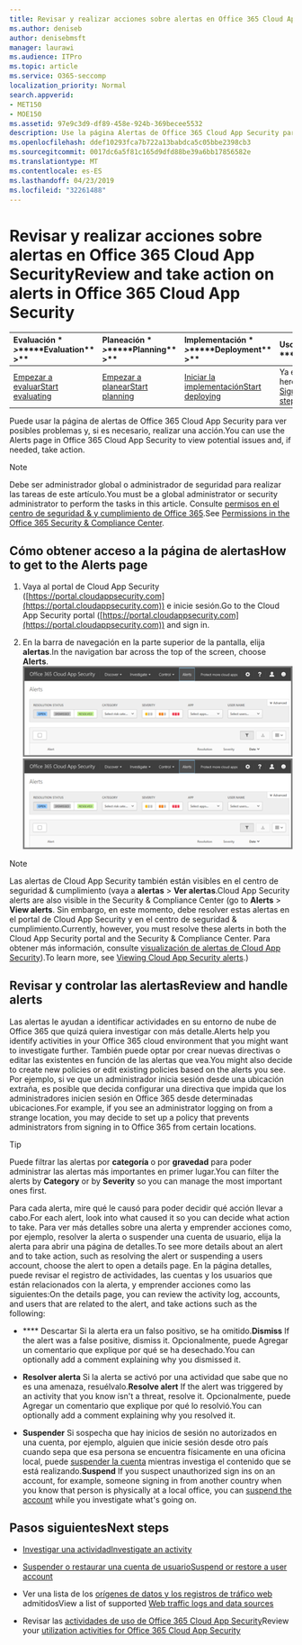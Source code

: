 ```yaml
---
title: Revisar y realizar acciones sobre alertas en Office 365 Cloud App Security
ms.author: deniseb
author: denisebmsft
manager: laurawi
ms.audience: ITPro
ms.topic: article
ms.service: O365-seccomp
localization_priority: Normal
search.appverid:
- MET150
- MOE150
ms.assetid: 97e9c3d9-df89-458e-924b-369becee5532
description: Use la página Alertas de Office 365 Cloud App Security para ver posibles problemas y emprender acciones. Puede omitir o resolver las alertas y, si es necesario, suspender una cuenta de usuario.
ms.openlocfilehash: ddef10293fca7b722a13babdca5c05bbe2398cb3
ms.sourcegitcommit: 0017dc6a5f81c165d9dfd88be39a6bb17856582e
ms.translationtype: MT
ms.contentlocale: es-ES
ms.lasthandoff: 04/23/2019
ms.locfileid: "32261488"
---
```

# <a name="review-and-take-action-on-alerts-in-office-365-cloud-app-security"></a><span data-ttu-id="7130c-104">Revisar y realizar acciones sobre alertas en Office 365 Cloud App Security</span><span class="sxs-lookup"><span data-stu-id="7130c-104">Review and take action on alerts in Office 365 Cloud App Security</span></span>
  
|<span data-ttu-id="7130c-105">Evaluación \* *\>*\*</span><span class="sxs-lookup"><span data-stu-id="7130c-105">\*\*\*\*Evaluation\*\* \>\*\*</span></span>|<span data-ttu-id="7130c-106">Planeación \* *\>*\*</span><span class="sxs-lookup"><span data-stu-id="7130c-106">\*\*\*\*Planning\*\* \>\*\*</span></span>|<span data-ttu-id="7130c-107">Implementación \* *\>*\*</span><span class="sxs-lookup"><span data-stu-id="7130c-107">\*\*\*\*Deployment\*\* \>\*\*</span></span>|<span data-ttu-id="7130c-108">Uso \* \* \* \*</span><span class="sxs-lookup"><span data-stu-id="7130c-108">\*\*\*\*Utilization\*\*\*\*</span></span>|
|:-----|:-----|:-----|:-----|
|[<span data-ttu-id="7130c-109">Empezar a evaluar</span><span class="sxs-lookup"><span data-stu-id="7130c-109">Start evaluating</span></span>](office-365-cas-overview.md) <br/> |[<span data-ttu-id="7130c-110">Empezar a planear</span><span class="sxs-lookup"><span data-stu-id="7130c-110">Start planning</span></span>](get-ready-for-office-365-cas.md) <br/> |[<span data-ttu-id="7130c-111">Iniciar la implementación</span><span class="sxs-lookup"><span data-stu-id="7130c-111">Start deploying</span></span>](turn-on-office-365-cas.md) <br/> |<span data-ttu-id="7130c-112">Ya está aquí.</span><span class="sxs-lookup"><span data-stu-id="7130c-112">You are here!</span></span>  <br/> [<span data-ttu-id="7130c-113">Siguientes pasos</span><span class="sxs-lookup"><span data-stu-id="7130c-113">Next steps</span></span>](#next-steps) <br/> |
   
<span data-ttu-id="7130c-114">Puede usar la página de alertas de Office 365 Cloud App Security para ver posibles problemas y, si es necesario, realizar una acción.</span><span class="sxs-lookup"><span data-stu-id="7130c-114">You can use the Alerts page in Office 365 Cloud App Security to view potential issues and, if needed, take action.</span></span>
  
> [!NOTE]
> <span data-ttu-id="7130c-115">Debe ser administrador global o administrador de seguridad para realizar las tareas de este artículo.</span><span class="sxs-lookup"><span data-stu-id="7130c-115">You must be a global administrator or security administrator to perform the tasks in this article.</span></span> <span data-ttu-id="7130c-116">Consulte [permisos en el centro de seguridad &amp; y cumplimiento de Office 365](permissions-in-the-security-and-compliance-center.md).</span><span class="sxs-lookup"><span data-stu-id="7130c-116">See [Permissions in the Office 365 Security &amp; Compliance Center](permissions-in-the-security-and-compliance-center.md).</span></span> 
  
## <a name="how-to-get-to-the-alerts-page"></a><span data-ttu-id="7130c-117">Cómo obtener acceso a la página de alertas</span><span class="sxs-lookup"><span data-stu-id="7130c-117">How to get to the Alerts page</span></span>

1. <span data-ttu-id="7130c-118">Vaya al portal de Cloud App Security ([https://portal.cloudappsecurity.com](https://portal.cloudappsecurity.com)) e inicie sesión.</span><span class="sxs-lookup"><span data-stu-id="7130c-118">Go to the Cloud App Security portal ([https://portal.cloudappsecurity.com](https://portal.cloudappsecurity.com)) and sign in.</span></span>
  
2. <span data-ttu-id="7130c-119">En la barra de navegación en la parte superior de la pantalla, elija **alertas**.</span><span class="sxs-lookup"><span data-stu-id="7130c-119">In the navigation bar across the top of the screen, choose **Alerts**.</span></span><br/><span data-ttu-id="7130c-120">![En la página Alertas, puede ver las alertas que se han desencadenado y las acciones que se han llevado a cabo.](media/3b53d4c9-4b13-435d-8547-8c0f9ae6b914.png)</span><span class="sxs-lookup"><span data-stu-id="7130c-120">![On the Alerts page, you can see alerts that were triggered and any actions taken.](media/3b53d4c9-4b13-435d-8547-8c0f9ae6b914.png)</span></span>
 
> [!NOTE]
> <span data-ttu-id="7130c-121">Las alertas de Cloud App Security también están visibles en el centro de seguridad & cumplimiento (vaya a **alertas** > **Ver alertas**.</span><span class="sxs-lookup"><span data-stu-id="7130c-121">Cloud App Security alerts are also visible in the Security & Compliance Center (go to **Alerts** > **View alerts**.</span></span> <span data-ttu-id="7130c-122">Sin embargo, en este momento, debe resolver estas alertas en el portal de Cloud App Security y en el centro de seguridad & cumplimiento.</span><span class="sxs-lookup"><span data-stu-id="7130c-122">Currently, however, you must resolve these alerts in both the Cloud App Security portal and the Security & Compliance Center.</span></span> <span data-ttu-id="7130c-123">Para obtener más información, consulte [visualización de alertas de Cloud App Security](alert-policies.md#viewing-cloud-app-security-alerts)).</span><span class="sxs-lookup"><span data-stu-id="7130c-123">To learn more, see [Viewing Cloud App Security alerts](alert-policies.md#viewing-cloud-app-security-alerts).)</span></span> 
 
## <a name="review-and-handle-alerts"></a><span data-ttu-id="7130c-124">Revisar y controlar las alertas</span><span class="sxs-lookup"><span data-stu-id="7130c-124">Review and handle alerts</span></span>

<span data-ttu-id="7130c-125">Las alertas le ayudan a identificar actividades en su entorno de nube de Office 365 que quizá quiera investigar con más detalle.</span><span class="sxs-lookup"><span data-stu-id="7130c-125">Alerts help you identify activities in your Office 365 cloud environment that you might want to investigate further.</span></span> <span data-ttu-id="7130c-126">También puede optar por crear nuevas directivas o editar las existentes en función de las alertas que vea.</span><span class="sxs-lookup"><span data-stu-id="7130c-126">You might also decide to create new policies or edit existing policies based on the alerts you see.</span></span> <span data-ttu-id="7130c-127">Por ejemplo, si ve que un administrador inicia sesión desde una ubicación extraña, es posible que decida configurar una directiva que impida que los administradores inicien sesión en Office 365 desde determinadas ubicaciones.</span><span class="sxs-lookup"><span data-stu-id="7130c-127">For example, if you see an administrator logging on from a strange location, you may decide to set up a policy that prevents administrators from signing in to Office 365 from certain locations.</span></span>
  
> [!TIP]
> <span data-ttu-id="7130c-128">Puede filtrar las alertas por **categoría** o por **gravedad** para poder administrar las alertas más importantes en primer lugar.</span><span class="sxs-lookup"><span data-stu-id="7130c-128">You can filter the alerts by **Category** or by **Severity** so you can manage the most important ones first.</span></span> 
  
<span data-ttu-id="7130c-129">Para cada alerta, mire qué le causó para poder decidir qué acción llevar a cabo.</span><span class="sxs-lookup"><span data-stu-id="7130c-129">For each alert, look into what caused it so you can decide what action to take.</span></span> <span data-ttu-id="7130c-130">Para ver más detalles sobre una alerta y emprender acciones como, por ejemplo, resolver la alerta o suspender una cuenta de usuario, elija la alerta para abrir una página de detalles.</span><span class="sxs-lookup"><span data-stu-id="7130c-130">To see more details about an alert and to take action, such as resolving the alert or suspending a users account, choose the alert to open a details page.</span></span> <span data-ttu-id="7130c-131">En la página detalles, puede revisar el registro de actividades, las cuentas y los usuarios que están relacionados con la alerta, y emprender acciones como las siguientes:</span><span class="sxs-lookup"><span data-stu-id="7130c-131">On the details page, you can review the activity log, accounts, and users that are related to the alert, and take actions such as the following:</span></span>
  
- <span data-ttu-id="7130c-132">\*\*\*\* Descartar Si la alerta era un falso positivo, se ha omitido.</span><span class="sxs-lookup"><span data-stu-id="7130c-132">**Dismiss** If the alert was a false positive, dismiss it.</span></span> <span data-ttu-id="7130c-133">Opcionalmente, puede Agregar un comentario que explique por qué se ha desechado.</span><span class="sxs-lookup"><span data-stu-id="7130c-133">You can optionally add a comment explaining why you dismissed it.</span></span> 
    
- <span data-ttu-id="7130c-134">**Resolver alerta** Si la alerta se activó por una actividad que sabe que no es una amenaza, resuélvalo.</span><span class="sxs-lookup"><span data-stu-id="7130c-134">**Resolve alert** If the alert was triggered by an activity that you know isn't a threat, resolve it.</span></span> <span data-ttu-id="7130c-135">Opcionalmente, puede Agregar un comentario que explique por qué lo resolvió.</span><span class="sxs-lookup"><span data-stu-id="7130c-135">You can optionally add a comment explaining why you resolved it.</span></span> 
    
- <span data-ttu-id="7130c-136">**Suspender** Si sospecha que hay inicios de sesión no autorizados en una cuenta, por ejemplo, alguien que inicie sesión desde otro país cuando sepa que esa persona se encuentra físicamente en una oficina local, puede [suspender la cuenta](suspend-or-restore-an-account-in-ocas.md) mientras investiga el contenido que se está realizando.</span><span class="sxs-lookup"><span data-stu-id="7130c-136">**Suspend** If you suspect unauthorized sign ins on an account, for example, someone signing in from another country when you know that person is physically at a local office, you can [suspend the account](suspend-or-restore-an-account-in-ocas.md) while you investigate what's going on.</span></span> 
    
## <a name="next-steps"></a><span data-ttu-id="7130c-137">Pasos siguientes</span><span class="sxs-lookup"><span data-stu-id="7130c-137">Next steps</span></span>

- [<span data-ttu-id="7130c-138">Investigar una actividad</span><span class="sxs-lookup"><span data-stu-id="7130c-138">Investigate an activity</span></span>](investigate-an-activity-in-office-365-cas.md)
    
- [<span data-ttu-id="7130c-139">Suspender o restaurar una cuenta de usuario</span><span class="sxs-lookup"><span data-stu-id="7130c-139">Suspend or restore a user account</span></span>](suspend-or-restore-an-account-in-ocas.md)
    
- <span data-ttu-id="7130c-140">Ver una lista de los [orígenes de datos y los registros de tráfico web](web-traffic-logs-and-data-sources-for-ocas.md) admitidos</span><span class="sxs-lookup"><span data-stu-id="7130c-140">View a list of supported [Web traffic logs and data sources](web-traffic-logs-and-data-sources-for-ocas.md)</span></span>
    
- <span data-ttu-id="7130c-141">Revisar las [actividades de uso de Office 365 Cloud App Security](utilization-activities-for-ocas.md)</span><span class="sxs-lookup"><span data-stu-id="7130c-141">Review your [utilization activities for Office 365 Cloud App Security](utilization-activities-for-ocas.md)</span></span>
    

